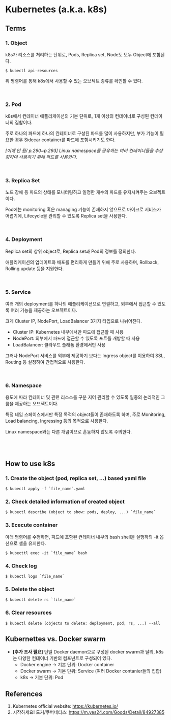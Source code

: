 # Kubernetes (a.k.a. k8s)

## Terms
### 1. Object
k8s가 리소스를 처리하는 단위로, Pods, Replica set, Node도 모두 Object에 포함된다.
~~~shell
$ kubectl api-resources
~~~
위 명령어를 통해 k8s에서 사용할 수 있는 오브젝트 종류를 확인할 수 있다.

<br/>

### 2. Pod
k8s에서 컨테이너 애플리케이션의 기본 단위로, 1개 이상의 컨테이너로 구성된 컨테이너의 집합이다.

주로 하나의 파드에 하나의 컨테이너로 구성된 파드를 많이 사용하지만, 부가 기능이 필요한 경우 Sidecar container를 파드에 포함시키기도 한다.

*[이해 안 됨/ p.290~p.293] Linux namespace를 공유하는 여러 컨테이너들을 추상화하여 사용하기 위해 파드를 사용한다.*

<br/>

### 3. Replica Set
노드 장애 등 파드의 상태를 모니터링하고 일정한 개수의 파드를 유지시켜주는 오브젝트이다.

Pod에는 monitoring 혹은 managing 기능이 존재하지 않으므로 마이크로 서비스가 어렵기에, Lifecycle을 관리할 수 있도록 Replica set을 사용한다.

<br/>

### 4. Deployment
Replica set의 상위 object로, Replica set과 Pod의 정보를 정의한다.

애플리케이션의 업데이트와 배포를 편리하게 만들기 위해 주로 사용하며, Rollback, Rolling update 등을 지원한다.

<br/>

### 5. Service
여러 개의 deployment를 하나의 애플리케이션으로 연결하고, 외부에서 접근할 수 있도록 여러 기능을 제공하는 오브젝트이다.

크게 Cluster IP, NodePort, LoadBalancer 3가지 타입으로 나뉘어진다.
* Cluster IP: Kubernetes 내부에서만 파드에 접근할 때 사용
* NodePort: 외부에서 파드에 접근할 수 있도록 포트를 개방할 때 사용
* LoadBalancer: 클라우드 플래폼 환경에서만 사용

그러나 NodePort 서비스를 외부에 제공하기 보다는 Ingress object를 이용하여 SSL, Routing 등 설정하여 간접적으로 사용한다.

<br/>

### 6. Namespace
용도에 따라 컨테이너 및 관련 리소스를 구분 지어 관리할 수 있도록 일종의 논리적인 그룹을 제공하는 오브젝트이다.

특정 네임 스페이스에서만 특정 목적의 object들이 존재하도록 하며, 주로 Monitoring, Load balancing, Ingressing 등의 목적으로 사용한다.

Linux namespace와는 다른 개념이므로 혼동하지 않도록 주의한다.






<br/><br/>
## How to use k8s
### 1. Create the object (pod, replica set, ...) based yaml file
```shell
$ kubectl apply -f `file_name`.yaml
```
### 2. Check detailed information of created object
```shell
$ kubectl describe (object to show: pods, deploy, ...) `file_name`
```
### 3. Ececute container
아래 명령어를 수행하면, 파드에 포함된 컨테이너 내부의 bash shell을 실행하되 -it 옵션으로 셸을 유지한다.
```shell
$ kubecttl exec -it `file_name` bash
```
### 4. Check log
```shell
$ kubectl logs `file_name`
```
### 5. Delete the object
```shell
$ kubectl delete rs `file_name`
```
### 6. Clear resources
```shell
$ kubectl delete (objects to delete: deployment, pod, rs, ...) --all
```




## Kubernettes vs. Docker swarm
* **[추가 조사 필요]** 단일 Docker daemon으로 구성된 docker swarm과 달리, k8s는 다양한 컨테이너 기반의 컴포넌트로 구성되어 있다.
  * Docker engine -> 기본 단위: Docker container
  * Docker swarm -> 기본 단위: Service (여러 Docker contanier들의 집합)
  * k8s -> 기본 단위: Pod 


## References
1. Kubernetes official website: https://kubernetes.io/
2. 시작하세요! 도커/쿠버네티스: https://m.yes24.com/Goods/Detail/84927385
